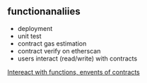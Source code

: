 ## functionanaliies
- deployment
- unit test 
- contract gas estimation
- contract verify on etherscan
- users interact (read/write) with contracts 


[Intereact with functions, envents of contracts](https://codesandbox.io/s/react-write-read-smart-contracts-shtjf?file=/src/App.js)
